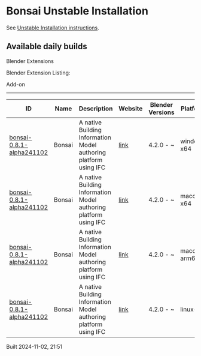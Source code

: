 # Bonsai Unstable Installation

See [Unstable Installation instructions](https://docs.bonsaibim.org/guides/development/installation.html#unstable-installation).

## Available daily builds




Blender Extensions


Blender Extension Listing:


Add\-on




---




| ID | Name | Description | Website | Blender Versions | Platforms | Size |
| --- | --- | --- | --- | --- | --- | --- |
| [bonsai\-0\.8\.1\-alpha241102](https://github.com/IfcOpenShell/IfcOpenShell/releases/download/bonsai-0.8.1-alpha2411022143/bonsai_py311-0.8.1-alpha241102-windows-x64.zip?repository=https://raw.githubusercontent.com/IfcOpenShell/bonsai_unstable_repo/main/index.json&blender_version_min=4.2.0&platforms=windows-x64) | Bonsai | A native Building Information Model authoring platform using IFC | [link](https://bonsaibim.org/) | 4\.2\.0 \- \~ | windows\-x64 | 80\.3MB |
| [bonsai\-0\.8\.1\-alpha241102](https://github.com/IfcOpenShell/IfcOpenShell/releases/download/bonsai-0.8.1-alpha2411022143/bonsai_py311-0.8.1-alpha241102-macos-x64.zip?repository=https://raw.githubusercontent.com/IfcOpenShell/bonsai_unstable_repo/main/index.json&blender_version_min=4.2.0&platforms=macos-x64) | Bonsai | A native Building Information Model authoring platform using IFC | [link](https://bonsaibim.org/) | 4\.2\.0 \- \~ | macos\-x64 | 100\.8MB |
| [bonsai\-0\.8\.1\-alpha241102](https://github.com/IfcOpenShell/IfcOpenShell/releases/download/bonsai-0.8.1-alpha2411022143/bonsai_py311-0.8.1-alpha241102-macos-arm64.zip?repository=https://raw.githubusercontent.com/IfcOpenShell/bonsai_unstable_repo/main/index.json&blender_version_min=4.2.0&platforms=macos-arm64) | Bonsai | A native Building Information Model authoring platform using IFC | [link](https://bonsaibim.org/) | 4\.2\.0 \- \~ | macos\-arm64 | 100\.6MB |
| [bonsai\-0\.8\.1\-alpha241102](https://github.com/IfcOpenShell/IfcOpenShell/releases/download/bonsai-0.8.1-alpha2411022143/bonsai_py311-0.8.1-alpha241102-linux-x64.zip?repository=https://raw.githubusercontent.com/IfcOpenShell/bonsai_unstable_repo/main/index.json&blender_version_min=4.2.0&platforms=linux-x64) | Bonsai | A native Building Information Model authoring platform using IFC | [link](https://bonsaibim.org/) | 4\.2\.0 \- \~ | linux\-x64 | 107\.2MB |


Built 2024\-11\-02, 21:51




